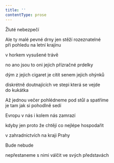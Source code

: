 ```yaml
---
title: ''
contentType: prose
---
```


Žluté nebezpečí

Ale ty malé pevné drny jen stěží rozeznatelné  
při pohledu na letní krajinu

v horkem vysušené trávě

no ano jsou to oni jejich přízračné prdelky

dým z jejich cigaret je cítit senem jejich ohýnků

diskrétně doutnajících ve stepi která se vejde  
do kukátka

Až jednou večer pohlédneme pod stůl a spatříme  
je tam jak si pohodlně sedí

Evropu v nás i kolem nás zamrazí

kdyby jen proto že chtějí co nejlépe hospodařit

v zahradnictvích na kraji Prahy

Bude nebude

nepřestaneme s nimi válčit ve svých představách
